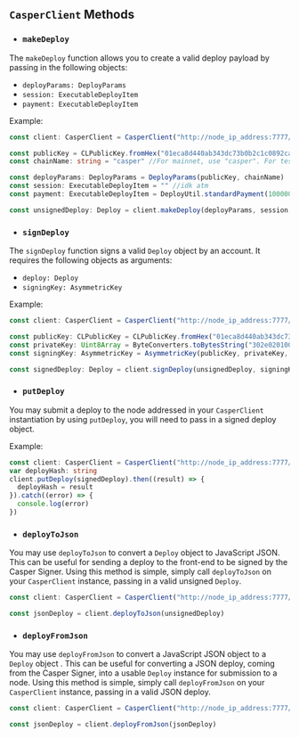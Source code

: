 ## `CasperClient` Methods

* ### `makeDeploy`

The `makeDeploy` function allows you to create a valid deploy payload by passing in the following objects:

* `deployParams: DeployParams`
* `session: ExecutableDeployItem`
* `payment: ExecutableDeployItem`

Example:

```typescript
const client: CasperClient = CasperClient("http://node_ip_address:7777/rpc")

const publicKey = CLPublicKey.fromHex("01eca8d440ab343dc73b0b2c1c0892ca08f067a98753532de6e99f5945fecdc2c6")
const chainName: string = "casper" //For mainnet, use "casper". For testnet use "casper-test".

const deployParams: DeployParams = DeployParams(publicKey, chainName)
const session: ExecutableDeployItem = "" //idk atm
const payment: ExecutableDeployItem = DeployUtil.standardPayment(1000000000) //1 CSPR

const unsignedDeploy: Deploy = client.makeDeploy(deployParams, session, payment)
```

* ### `signDeploy`

The `signDeploy` function signs a valid `Deploy` object by an account. It requires the following objects as arguments:

* `deploy: Deploy`
* `signingKey: AsymmetricKey`

Example:

```typescript
const client: CasperClient = CasperClient("http://node_ip_address:7777/rpc")

const publicKey: CLPublicKey = CLPublicKey.fromHex("01eca8d440ab343dc73b0b2c1c0892ca08f067a98753532de6e99f5945fecdc2c6")
const privateKey: Uint8Array = ByteConverters.toBytesString("302e020100300506032b657004220420719421b838bca9148464cc2eb5fd2a7fbd3db1da2ed7b9c418b123e364a544cb")
const signingKey: AsymmetricKey = AsymmetricKey(publicKey, privateKey, SignatureAlgorithm('ed25519'))

const signedDeploy: Deploy = client.signDeploy(unsignedDeploy, signingKey)
```

* ### `putDeploy`

You may submit a deploy to the node addressed in your `CasperClient` instantiation by using `putDeploy`, you will need to pass in a signed deploy object.

Example:

```typescript
const client: CasperClient = CasperClient("http://node_ip_address:7777/rpc")
var deployHash: string
client.putDeploy(signedDeploy).then((result) => {
  deployHash = result
}).catch((error) => {
  console.log(error)
})
```

* ### `deployToJson`

You may use `deployToJson` to convert a `Deploy` object to JavaScript JSON. This can be useful for sending a deploy to the front-end to be signed by the Casper Signer. Using this method is simple, simply call `deployToJson` on your `CasperClient` instance, passing in a valid unsigned `Deploy`.

```typescript
const client: CasperClient = CasperClient("http://node_ip_address:7777/rpc")

const jsonDeploy = client.deployToJson(unsignedDeploy)
```

* ### `deployFromJson`

You may use `deployFromJson` to convert a JavaScript JSON object to a `Deploy`  object . This can be useful for converting a JSON deploy, coming from the Casper Signer, into a usable `Deploy` instance for submission to a node. Using this method is simple, simply call `deployFromJson` on your `CasperClient` instance, passing in a valid JSON deploy.

```typescript
const client: CasperClient = CasperClient("http://node_ip_address:7777/rpc")

const jsonDeploy = client.deployFromJson(jsonDeploy)
```


